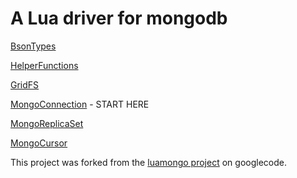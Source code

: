 <h1>A Lua driver for mongodb</h1>


<a href="https://github.com/moai/luamongo/wiki/Bsontypes">BsonTypes</a>

<a href="https://github.com/moai/luamongo/wiki/Helperfunctions">HelperFunctions</a>

<a href="https://github.com/moai/luamongo/wiki/GridFS">GridFS</a>

<a href="https://github.com/moai/luamongo/wiki/MongoConnection">MongoConnection</a> - START HERE

<a href="https://github.com/moai/luamongo/wiki/MongoReplicaSet">MongoReplicaSet</a>

<a href="https://github.com/moai/luamongo/wiki/MongoCursor">MongoCursor</a>


This project was forked from the <a href="http://code.google.com/p/luamongo/">luamongo project</a> on googlecode.